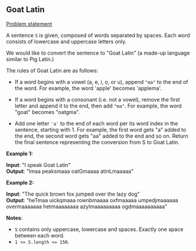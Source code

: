 ## Goat Latin

[Problem statement](https://leetcode.com/explore/challenge/card/august-leetcoding-challenge/551/week-3-august-15th-august-21st/3429/)


A sentence `S` is given, composed of words separated by spaces. Each
word consists of lowercase and uppercase letters only.

We would like to convert the sentence to "Goat Latin" (a made-up language similar to Pig Latin.)

The rules of Goat Latin are as follows:

- If a word begins with a vowel (a, e, i, o, or u), append `"ma"` to the
  end of the word. For example, the word 'apple' becomes 'applema'.
 
- If a word begins with a consonant (i.e. not a vowel), remove the first
  letter and append it to the end, then add `"ma"`. For example, the
  word "goat" becomes "oatgma".
 
- Add one letter `'a'` to the end of each word per its word index in the
  sentence, starting with 1. For example, the first word gets "a" added
  to the end, the second word gets "aa" added to the end and so on.
  Return the final sentence representing the conversion from S to Goat
  Latin.

 

**Example 1:**

**Input**: "I speak Goat Latin" <br>**Output**: "Imaa peaksmaaa oatGmaaaa
atinLmaaaaa" 

**Example 2:**

**Input**: "The quick brown fox jumped over the lazy dog"<br> **Output**:
"heTmaa uickqmaaa rownbmaaaa oxfmaaaaa umpedjmaaaaaa overmaaaaaaa
hetmaaaaaaaa azylmaaaaaaaaa ogdmaaaaaaaaaa"
 

**Notes**:

- `S` contains only uppercase, lowercase and spaces. Exactly one space
  between each word.
- `1 <= S.length <= 150`.
